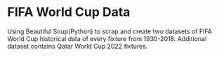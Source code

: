 # FIFA World Cup Data
Using Beautiful Soup(Python) to scrap and create two datasets of FIFA World Cup historical data of every fixture from 1930-2018. Additional dataset contains Qatar World Cup 2022 fixtures.
